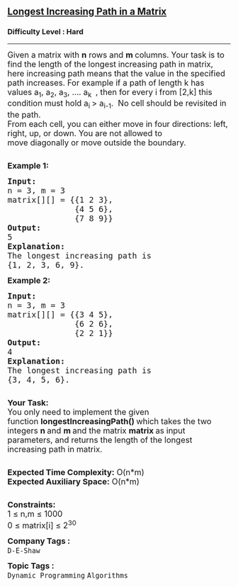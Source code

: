 <h2><a href="https://www.geeksforgeeks.org/problems/longest-increasing-path-in-a-matrix/1">Longest Increasing Path in a Matrix</a></h2><h3>Difficulty Level : Hard</h3><hr><div class="problems_problem_content__Xm_eO"><p><span style="font-size:18px">Given a matrix with <strong>n</strong> rows and <strong>m </strong>columns. Your task is to find the length of the longest increasing path in matrix, here increasing path means that the value in the specified path increases. For example if a path of length k has values a<sub>1</sub>, a<sub>2</sub>, a<sub>3</sub>, .... a<sub>k </sub>&nbsp;, then for every i from [2,k] this condition must hold a<sub>i&nbsp;</sub>&gt; a<sub>i-1</sub>.&nbsp; No cell should be revisited in the path.<br>
From each cell, you can either move in four directions: left, right, up, or down. You are not allowed to move&nbsp;diagonally&nbsp;or move&nbsp;outside the boundary.</span></p>

<p><br>
<span style="font-size:18px"><strong>Example 1</strong><strong>:</strong></span></p>

<pre><span style="font-size:18px"><strong>Input:
</strong>n = 3, m = 3
matrix[][] = {{1 2 3},
&nbsp;             {4 5 6},
&nbsp;             {7 8 9}}
<strong>Output: 
</strong>5<strong>
Explanation: 
</strong>The longest increasing path is 
{1, 2, 3, 6, 9}. </span>
</pre>

<p><span style="font-size:18px"><strong>Example 2</strong><strong>:</strong></span></p>

<pre><span style="font-size:18px"><strong>Input:
</strong>n = 3, m = 3
matrix[][] = {{3 4 5},
&nbsp;             {6 2 6},
&nbsp;             {2 2 1}}
<strong>Output: 
</strong>4<strong>
Explanation:
</strong>The longest increasing path is
{3, 4, 5, 6}.</span></pre>

<p><br>
<span style="font-size:18px"><strong>Your Task:</strong><br>
You only need to implement the given function&nbsp;<strong>longestIncreasingPath() </strong>which takes the two integers <strong>n&nbsp;</strong>and <strong>m&nbsp;</strong>and the matrix <strong>matrix </strong>as input parameters, and&nbsp;returns the length of the longest increasing path in matrix.</span></p>

<p><br>
<span style="font-size:18px"><strong>Expected Time Complexity:</strong>&nbsp;O(n*m)<br>
<strong>Expected Auxiliary Space:</strong>&nbsp;O(n*m)</span></p>

<p><br>
<span style="font-size:18px"><strong>Constraints:</strong><br>
1 ≤&nbsp;</span><span style="font-size:18px">n,m ≤ 1</span><span style="font-size:18px">000<br>
0 ≤&nbsp;</span><span style="font-size:18px">matrix[i] ≤&nbsp;</span><span style="font-size:18px">2<sup>30</sup></span></p>
</div><p><span style=font-size:18px><strong>Company Tags : </strong><br><code>D-E-Shaw</code>&nbsp;<br><p><span style=font-size:18px><strong>Topic Tags : </strong><br><code>Dynamic Programming</code>&nbsp;<code>Algorithms</code>&nbsp;